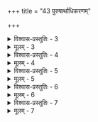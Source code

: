 +++
title = "43 पुरुषार्थाधिकरणम्"

+++

<details><summary>विश्वास-प्रस्तुतिः - 3</summary>

3. कर्तात्मा कर्मणां यस्तदधिकमिह न ब्रह्म तस्मान्मखादौ  
तद्बुद्ध्यैवोपयुक्तास्स्युरुपनिषद इत्यज्ञमीमांसकोक्तौ ।  
जीवान्यब्रह्मचिन्तात्मकभजनविधौ कर्मणामङ्गभावं  
प्राह क्षिप्तान्यलिङ्गः कलुषशमनतस्सत्त्वसंवर्धकानाम् ॥
</details>

<details><summary>मूलम् - 3</summary>

3. कर्तात्मा कर्मणां यस्तदधिकमिह न ब्रह्म तस्मान्मखादौ  
तद्बुद्ध्यैवोपयुक्तास्स्युरुपनिषद इत्यज्ञमीमांसकोक्तौ ।  
जीवान्यब्रह्मचिन्तात्मकभजनविधौ कर्मणामङ्गभावं  
प्राह क्षिप्तान्यलिङ्गः कलुषशमनतस्सत्त्वसंवर्धकानाम् ॥
</details>


<details><summary>विश्वास-प्रस्तुतिः - 4</summary>

4. पादैरत्रैवमेकादशभिरपि परं ब्रह्म वेद्यं निरूढं  
भूयः किं क्षुद्रलिङ्गैर्गगनलिपिसमैः क्षोभ्यते ब्रह्मविद्या ।  
सत्यं, तत्तादृगल्पश्रुतमतिकलहत्रासितच्छात्रडिम्भ-  
स्तोमक्षेमाय जैमिन्यहृदयकथितं पक्षमुत्क्षिप्य हन्ति ॥
</details>

<details><summary>मूलम् - 4</summary>

4. पादैरत्रैवमेकादशभिरपि परं ब्रह्म वेद्यं निरूढं  
भूयः किं क्षुद्रलिङ्गैर्गगनलिपिसमैः क्षोभ्यते ब्रह्मविद्या ।  
सत्यं, तत्तादृगल्पश्रुतमतिकलहत्रासितच्छात्रडिम्भ-  
स्तोमक्षेमाय जैमिन्यहृदयकथितं पक्षमुत्क्षिप्य हन्ति ॥
</details>


<details><summary>विश्वास-प्रस्तुतिः - 5</summary>

5. कुर्वन्नेवेति वाक्यं परविदि नियताचारतोक्तिस्सहैवा-  
न्वारम्भो धीक्रियाभ्यामपि न नियमयेदङ्गतामङ्गितां वा ।  
विद्यापूर्वं क्रियाणां करणमनुवदद्वाक्यमन्यार्थमुक्तं  
न ह्येतद् ब्रह्मविद्यामनुवदति न चोद्गीथविद्या क्रियाङ्गम् ॥
</details>

<details><summary>मूलम् - 5</summary>

5. कुर्वन्नेवेति वाक्यं परविदि नियताचारतोक्तिस्सहैवा-  
न्वारम्भो धीक्रियाभ्यामपि न नियमयेदङ्गतामङ्गितां वा ।  
विद्यापूर्वं क्रियाणां करणमनुवदद्वाक्यमन्यार्थमुक्तं  
न ह्येतद् ब्रह्मविद्यामनुवदति न चोद्गीथविद्या क्रियाङ्गम् ॥
</details>


<details><summary>विश्वास-प्रस्तुतिः - 6</summary>

6. स्वाध्यायप्राप्तये ह्यध्ययनमुदितमाधानवन्नोत्तराङ्गं  
विद्याङ्गं त्वर्थबोधो भवतु यदधिका सा स्वरूपैः फलैश्च ।  
नित्यात्मज्ञानमात्रं क्रतुषु नियमतोऽपेक्षितं नान्यविद्या  
काम्यत्यागस्सविद्ये कथमिह भविता सापि यद्यङ्गमेषाम् ॥
</details>

<details><summary>मूलम् - 6</summary>

6. स्वाध्यायप्राप्तये ह्यध्ययनमुदितमाधानवन्नोत्तराङ्गं  
विद्याङ्गं त्वर्थबोधो भवतु यदधिका सा स्वरूपैः फलैश्च ।  
नित्यात्मज्ञानमात्रं क्रतुषु नियमतोऽपेक्षितं नान्यविद्या  
काम्यत्यागस्सविद्ये कथमिह भविता सापि यद्यङ्गमेषाम् ॥
</details>


<details><summary>विश्वास-प्रस्तुतिः - 7</summary>

7. नाङ्गं विद्या मखादेर्न हि तदधिकृतेष्वेव तामामनामः  
स्यात्तत्तत्कर्मणां सेत्यपि न बहुविधाद् वैपरीत्योपदेशात् ।  
जाबालैरूर्ध्वरेतोविधिरपि पठितोऽनूद्यतेऽन्यैश्च तस्मात्  
प्राप्तिर्ग्राह्यान्यथापि स्वयमिह तु विधिस्तन्निषेधस्सरागे ॥
</details>

<details><summary>मूलम् - 7</summary>

7. नाङ्गं विद्या मखादेर्न हि तदधिकृतेष्वेव तामामनामः  
स्यात्तत्तत्कर्मणां सेत्यपि न बहुविधाद् वैपरीत्योपदेशात् ।  
जाबालैरूर्ध्वरेतोविधिरपि पठितोऽनूद्यतेऽन्यैश्च तस्मात्  
प्राप्तिर्ग्राह्यान्यथापि स्वयमिह तु विधिस्तन्निषेधस्सरागे ॥
</details>